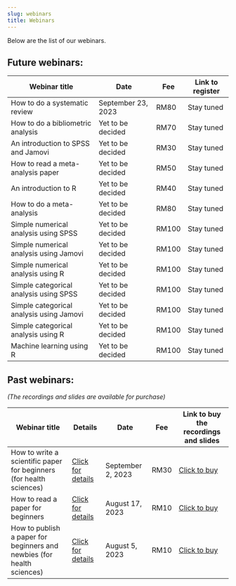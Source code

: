 ```yaml
---
slug: webinars
title: Webinars
---
```


Below are the list of our webinars.

## **Future webinars:**

| Webinar title | Date | Fee | Link to register |  
|---------------|------|-----|------------------|
| How to do a systematic review | September 23, 2023 | RM80 | Stay tuned |
| How to do a bibliometric analysis | Yet to be decided | RM70 | Stay tuned |
| An introduction to SPSS and Jamovi | Yet to be decided | RM30 | Stay tuned |
| How to read a meta-analysis paper | Yet to be decided | RM50 | Stay tuned |
| An introduction to R | Yet to be decided | RM40 | Stay tuned |
| How to do a meta-analysis | Yet to be decided | RM80 | Stay tuned |
| Simple numerical analysis using SPSS | Yet to be decided | RM100 | Stay tuned |
| Simple numerical analysis using Jamovi | Yet to be decided | RM100 | Stay tuned |
| Simple numerical analysis using R | Yet to be decided | RM100 | Stay tuned |
| Simple categorical analysis using SPSS | Yet to be decided | RM100 | Stay tuned |
| Simple categorical analysis using Jamovi | Yet to be decided | RM100 | Stay tuned |
| Simple categorical analysis using R | Yet to be decided | RM100 | Stay tuned |
| Machine learning using R | Yet to be decided | RM100 | Stay tuned |


## **Past webinars**: 
*(The recordings and slides are available for purchase)*

| Webinar title | Details | Date | Fee | Link to buy the recordings and slides |  
|---------------|---------|------|-----|---------------------------------------|  
| How to write a scientific paper for beginners (for health sciences) | [Click for details](/./webinar_detail/2023-09-07-how-to-write-a-scientific-paper-for-beginners-for-health-sciences/index.html) | September 2, 2023 | RM30 | [Click to buy](https://forms.gle/WCPpz7pvshg7zdjY9) |
| How to read a paper for beginners | [Click for details](/./webinar_detail/2023-09-07-how-to-read-a-paper-for-beginners/index.html) | August 17, 2023 | RM10 | [Click to buy ](https://forms.gle/U94PpQckbVDgWYGW6) |
| How to publish a paper for beginners and newbies (for health sciences) | [Click for details](/./webinar_detail/2023-09-07-how-to-publish-a-paper-for-beginners-and-newbies-for-health-sciences/index.html) | August 5, 2023 | RM10 | [Click to buy](https://forms.gle/pLpYbRiu9MDRFeEX6) |
